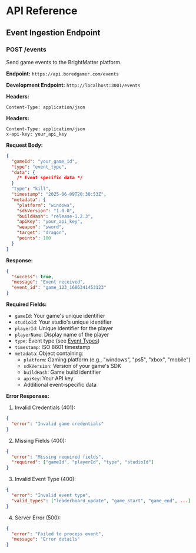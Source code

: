 # API Reference

## Event Ingestion Endpoint

### POST /events

Send game events to the BrightMatter platform.

**Endpoint:** `https://api.boredgamer.com/events`

**Development Endpoint:** `http://localhost:3001/events`

**Headers:**
```http
Content-Type: application/json
```

**Headers:**
```http
Content-Type: application/json
x-api-key: your_api_key
```

**Request Body:**
```json
{
  "gameId": "your_game_id",
  "type": "event_type",
  "data": {
    /* Event specific data */
  }
  "type": "kill",
  "timestamp": "2025-06-09T20:30:53Z",
  "metadata": {
    "platform": "windows",
    "sdkVersion": "1.0.0",
    "buildHash": "release-1.2.3",
    "apiKey": "your_api_key",
    "weapon": "sword",
    "target": "dragon",
    "points": 100
  }
}
```

**Response:**
```json
{
  "success": true,
  "message": "Event received",
  "event_id": "game_123_1686341453123"
}
```

**Required Fields:**
- `gameId`: Your game's unique identifier
- `studioId`: Your studio's unique identifier
- `playerId`: Unique identifier for the player
- `playerName`: Display name of the player
- `type`: Event type (see [Event Types](./event-types.md))
- `timestamp`: ISO 8601 timestamp
- `metadata`: Object containing:
  - `platform`: Gaming platform (e.g., "windows", "ps5", "xbox", "mobile")
  - `sdkVersion`: Version of your game's SDK
  - `buildHash`: Game build identifier
  - `apiKey`: Your API key
  - Additional event-specific data

**Error Responses:**

1. Invalid Credentials (401):
```json
{
  "error": "Invalid game credentials"
}
```

2. Missing Fields (400):
```json
{
  "error": "Missing required fields",
  "required": ["gameId", "playerId", "type", "studioId"]
}
```

3. Invalid Event Type (400):
```json
{
  "error": "Invalid event type",
  "valid_types": ["leaderboard_update", "game_start", "game_end", ...]
}
```

4. Server Error (500):
```json
{
  "error": "Failed to process event",
  "message": "Error details"
}
```
